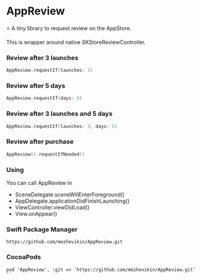 # AppReview

⭐️ A tiny library to request review on the AppStore.

This is wrapper around native SKStoreReviewController.

### Review after 3 launches
```swift
AppReview.requestIf(launches: 3)
```

### Review after 5 days
```swift
AppReview.requestIf(days: 5)
```

### Review after 3 launches and 5 days
```swift
AppReview.requestIf(launches: 3, days: 5)
```

### Review after purchase
```swift
AppReview().requestIfNeeded()
```

### Using

You can call AppReview in
* SceneDelegate.sceneWillEnterForeground()
* AppDelegate.applicationDidFinishLaunching()
* ViewController.viewDidLoad()
* View.onAppear()

### Swift Package Manager

```
https://github.com/mezhevikin/AppReview.git
```

### CocoaPods

```
pod 'AppReview', :git => 'https://github.com/mezhevikin/AppReview.git'
``